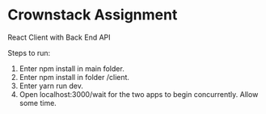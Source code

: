 # Crownstack Assignment
 React Client with Back End API
 
 Steps to run:
 1. Enter npm install in main folder. 
 2. Enter npm install in folder /client.
 3. Enter yarn run dev.
 4. Open localhost:3000/wait for the two apps to begin concurrently. Allow some time.
